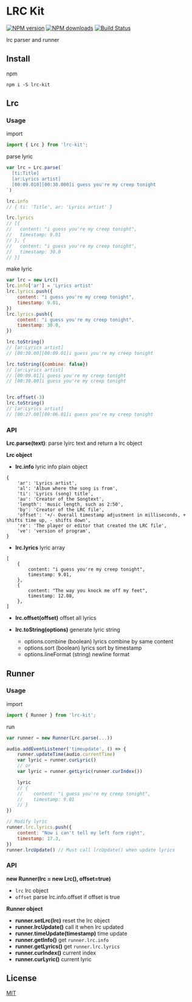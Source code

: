 # LRC Kit

[![NPM version](https://img.shields.io/npm/v/lrc-kit.svg?style=flat-square)](https://npmjs.com/package/lrc-kit)
[![NPM downloads](https://img.shields.io/npm/dm/lrc-kit.svg?style=flat-square)](https://npmjs.com/package/lrc-kit)
[![Build Status](https://img.shields.io/travis/weirongxu/lrc-kit/master.svg?style=flat-square)](https://travis-ci.com/weirongxu/lrc-kit)

lrc parser and runner

## Install
npm
```shell
npm i -S lrc-kit
```

## Lrc

### Usage
import
```javascript
import { Lrc } from 'lrc-kit';
```

parse lyric
```javascript
var lrc = Lrc.parse(`
  [ti:Title]
  [ar:Lyrics artist]
  [00:09.010][00:30.000]i guess you're my creep tonight
`)

lrc.info
// { ti: 'Title', ar: 'Lyrics artist' }

lrc.lyrics
// [{
//   content: "i guess you're my creep tonight",
//   timestamp: 9.01
// }, {
//   content: "i guess you're my creep tonight",
//   timestamp: 30.0
// }]
```

make lyric
```javascript
var lrc = new Lrc()
lrc.info['ar'] = 'Lyrics artist'
lrc.lyrics.push({
    content: "i guess you're my creep tonight",
    timestamp: 9.01,
})
lrc.lyrics.push({
    content: "i guess you're my creep tonight",
    timestamp: 30.0,
})

lrc.toString()
// [ar:Lyrics artist]
// [00:30.00][00:09.01]i guess you're my creep tonight

lrc.toString({combine: false})
// [ar:Lyrics artist]
// [00:09.01]i guess you're my creep tonight
// [00:30.00]i guess you're my creep tonight


lrc.offset(-3)
lrc.toString()
// [ar:Lyrics artist]
// [00:27.00][00:06.01]i guess you're my creep tonight

```

### API

**Lrc.parse(text)**: 
parse lyirc text and return a lrc object

**Lrc object**

 - **lrc.info**
    lyric info plain object  
```
{
    'ar': 'Lyrics artist',
    'al': 'Album where the song is from',
    'ti': 'Lyrics (song) title',
    'au': 'Creator of the Songtext',
    'length': 'music length, such as 2:50',
    'by': 'Creator of the LRC file',
    'offset': '+/- Overall timestamp adjustment in milliseconds, + shifts time up, - shifts down',
    're': 'The player or editor that created the LRC file',
    've': 'version of program',
}
```

- **lrc.lyrics**
    lyric array
```
[
    {
        content: "i guess you're my creep tonight",
        timestamp: 9.01,
    },
    {
        content: "The way you knock me off my feet",
        timestamp: 12.08,
    },
]
```

- **lrc.offset(offset)**
    offset all lyrics

- **lrc.toString(options)**
    generate lyric string
    - options.combine (boolean) lyrics combine by same content
    - options.sort (boolean) lyrics sort by timestamp
    - options.lineFormat (string) newline format

## Runner

### Usage
import
```javascript
import { Runner } from 'lrc-kit';
```

run
```javascript
var runner = new Runner(Lrc.parse(...))

audio.addEventListener('timeupdate', () => {
    runner.updateTime(audio.currentTime)
    var lyric = runner.curLyric()
    // or
    var lyric = runner.getLyric(runner.curIndex())

    lyric
    // {
    //    content: "i guess you're my creep tonight",
    //    timestamp: 9.01
    // }
})

// Modify lyric
runner.lrc.lyrics.push({
    content: "Now i can't tell my left form right",
    timestamp: 17.3,
})
runner.lrcUpdate() // Must call lrcUpdate() when update lyrics
```

### API

**new Runner(lrc = new Lrc(), offset=true)**
- `lrc` lrc object
- `offset` parse lrc.info.offset if offset is true

**Runner object**
- **runner.setLrc(lrc)** reset the lrc object
- **runner.lrcUpdate()** call it when lrc updated
- **runner.timeUpdate(timestamp)** time update
- **runner.getInfo()** get `runner.lrc.info`
- **runner.getLyrics()** get `runner.lrc.lyrics`
- **runner.curIndex()** current index
- **runner.curLyric()** current lyric

## License

[MIT](./LICENSE)
